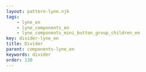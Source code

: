 ```yaml
---
layout: pattern-lyne.njk
tags: 
    - lyne_en
    - lyne_components_en
    - lyne_components_mini_button_group_children_en
key: divider-lyne_en
title: Divider
parent: components-lyne_en
keywords: divider
order: 130
---
```

